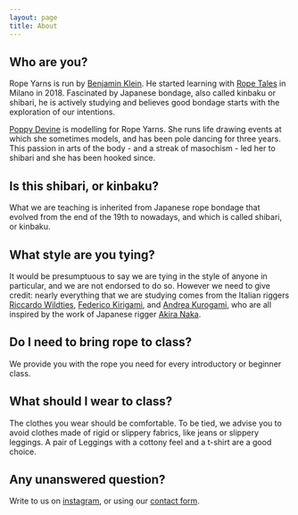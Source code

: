 ```yaml
---
layout: page
title: About
---
```


## Who are you?

Rope Yarns is run by <a href="https://www.instagram.com/benjamin_kinbaku/" target="_blank"> Benjamin Klein</a>.
He started learning with <a href="{{ site.ropetales }}" target="_blank">Rope Tales</a> in Milano in 2018. Fascinated by Japanese bondage, also called kinbaku or shibari, he is actively studying and believes good bondage starts with the exploration of our intentions.

<a href="https://www.instagram.com/opium.decay/" target="_blank"> Poppy Devine</a> is modelling for Rope Yarns. She runs life drawing events at which she sometimes models, and has been pole dancing for three years. This passion in arts of the body - and a streak of masochism - led her to shibari and she has been hooked since.

## Is this shibari, or kinbaku?

What we are teaching is inherited from Japanese rope bondage that evolved from the end of the 19th to nowadays, and which is called shibari, or kinbaku.

## What style are you tying?

It would be presumptuous to say we are tying in the style of anyone in particular, and we are not endorsed to do so. However we need to give credit: nearly everything that we are studying comes from the Italian riggers  <a href="{{ site.riccardo-ig }}" target="_blank">Riccardo Wildties</a>, <a href="{{ site.kiri-ig }}" target="_blank">Federico Kirigami</a>, and <a href="{{ site.kuro-ig }}" target="_blank">Andrea Kurogami</a>, who are all inspired by the work of Japanese rigger <a href="{{ site.naka-ig }}" target="_blank">Akira Naka</a>.

## Do I need to bring rope to class?

We provide you with the rope you need for every introductory or beginner class.

## What should I wear to class?

The clothes you wear should be comfortable. To be tied, we advise you to avoid clothes made of rigid or slippery fabrics, like jeans or slippery leggings. A pair of Leggings with a cottony feel and a t-shirt are a good choice.

## Any unanswered question?

Write to us on <a href="https://www.instagram.com/ropeyarns/" target="_blank"> instagram</a>, or using our <a href="/contactform">contact form</a>.
